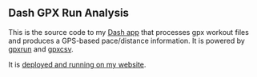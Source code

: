## Dash GPX Run Analysis

This is the source code to my [Dash app](https://dash.plotly.com) that processes gpx workout files and produces a GPS-based pace/distance information. It is powered by [gpxrun](https://github.com/astrowonk/gpxrun) and [gpxcsv](https://github.com/astrowonk/gpxcsv).

It is [deployed and running on my website](https://marcoshuerta.com/gpxrun/).

